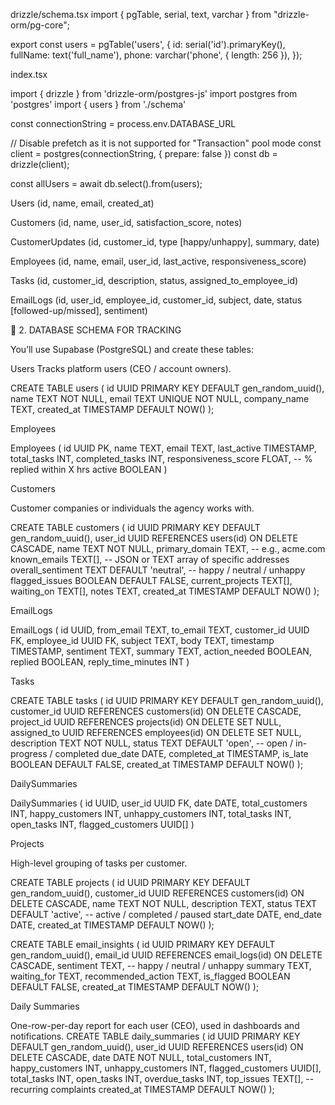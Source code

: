 drizzle/schema.tsx
import { pgTable, serial, text, varchar } from "drizzle-orm/pg-core";

export const users = pgTable('users', {
  id: serial('id').primaryKey(),
  fullName: text('full_name'),
  phone: varchar('phone', { length: 256 }),
});


index.tsx


import { drizzle } from 'drizzle-orm/postgres-js'
import postgres from 'postgres'
import { users } from './schema'

const connectionString = process.env.DATABASE_URL

// Disable prefetch as it is not supported for "Transaction" pool mode
const client = postgres(connectionString, { prepare: false })
const db = drizzle(client);

const allUsers = await db.select().from(users);
        



Users (id, name, email, created_at)

Customers (id, name, user_id, satisfaction_score, notes)

CustomerUpdates (id, customer_id, type [happy/unhappy], summary, date)

Employees (id, name, email, user_id, last_active, responsiveness_score)

Tasks (id, customer_id, description, status, assigned_to_employee_id)

EmailLogs (id, user_id, employee_id, customer_id, subject, date, status [followed-up/missed], sentiment)


🧱 2. DATABASE SCHEMA FOR TRACKING

You’ll use Supabase (PostgreSQL) and create these tables:

Users
Tracks platform users (CEO / account owners).

CREATE TABLE users (
    id UUID PRIMARY KEY DEFAULT gen_random_uuid(),
    name TEXT NOT NULL,
    email TEXT UNIQUE NOT NULL,
    company_name TEXT,
    created_at TIMESTAMP DEFAULT NOW()
);



Employees

Employees (
  id UUID PK,
  name TEXT,
  email TEXT,
  last_active TIMESTAMP,
  total_tasks INT,
  completed_tasks INT,
  responsiveness_score FLOAT,  -- % replied within X hrs
  active BOOLEAN
)

Customers

Customer companies or individuals the agency works with.

CREATE TABLE customers (
    id UUID PRIMARY KEY DEFAULT gen_random_uuid(),
    user_id UUID REFERENCES users(id) ON DELETE CASCADE,
    name TEXT NOT NULL,
    primary_domain TEXT, -- e.g., acme.com
    known_emails TEXT[], -- JSON or TEXT array of specific addresses
    overall_sentiment TEXT DEFAULT 'neutral', -- happy / neutral / unhappy
    flagged_issues BOOLEAN DEFAULT FALSE,
    current_projects TEXT[],
    waiting_on TEXT[],
    notes TEXT,
    created_at TIMESTAMP DEFAULT NOW()
);


EmailLogs

EmailLogs (
  id UUID,
  from_email TEXT,
  to_email TEXT,
  customer_id UUID FK,
  employee_id UUID FK,
  subject TEXT,
  body TEXT,
  timestamp TIMESTAMP,
  sentiment TEXT,
  summary TEXT,
  action_needed BOOLEAN,
  replied BOOLEAN,
  reply_time_minutes INT
)

Tasks

CREATE TABLE tasks (
    id UUID PRIMARY KEY DEFAULT gen_random_uuid(),
    customer_id UUID REFERENCES customers(id) ON DELETE CASCADE,
    project_id UUID REFERENCES projects(id) ON DELETE SET NULL,
    assigned_to UUID REFERENCES employees(id) ON DELETE SET NULL,
    description TEXT NOT NULL,
    status TEXT DEFAULT 'open', -- open / in-progress / completed
    due_date DATE,
    completed_at TIMESTAMP,
    is_late BOOLEAN DEFAULT FALSE,
    created_at TIMESTAMP DEFAULT NOW()
);


DailySummaries

DailySummaries (
  id UUID,
  user_id UUID FK,
  date DATE,
  total_customers INT,
  happy_customers INT,
  unhappy_customers INT,
  total_tasks INT,
  open_tasks INT,
  flagged_customers UUID[]
)



Projects

High-level grouping of tasks per customer.

CREATE TABLE projects (
    id UUID PRIMARY KEY DEFAULT gen_random_uuid(),
    customer_id UUID REFERENCES customers(id) ON DELETE CASCADE,
    name TEXT NOT NULL,
    description TEXT,
    status TEXT DEFAULT 'active', -- active / completed / paused
    start_date DATE,
    end_date DATE,
    created_at TIMESTAMP DEFAULT NOW()
);


CREATE TABLE email_insights (
    id UUID PRIMARY KEY DEFAULT gen_random_uuid(),
    email_id UUID REFERENCES email_logs(id) ON DELETE CASCADE,
    sentiment TEXT, -- happy / neutral / unhappy
    summary TEXT,
    waiting_for TEXT,
    recommended_action TEXT,
    is_flagged BOOLEAN DEFAULT FALSE,
    created_at TIMESTAMP DEFAULT NOW()
);

Daily Summaries

One-row-per-day report for each user (CEO), used in dashboards and notifications.
CREATE TABLE daily_summaries (
    id UUID PRIMARY KEY DEFAULT gen_random_uuid(),
    user_id UUID REFERENCES users(id) ON DELETE CASCADE,
    date DATE NOT NULL,
    total_customers INT,
    happy_customers INT,
    unhappy_customers INT,
    flagged_customers UUID[],
    total_tasks INT,
    open_tasks INT,
    overdue_tasks INT,
    top_issues TEXT[], -- recurring complaints
    created_at TIMESTAMP DEFAULT NOW()
);

